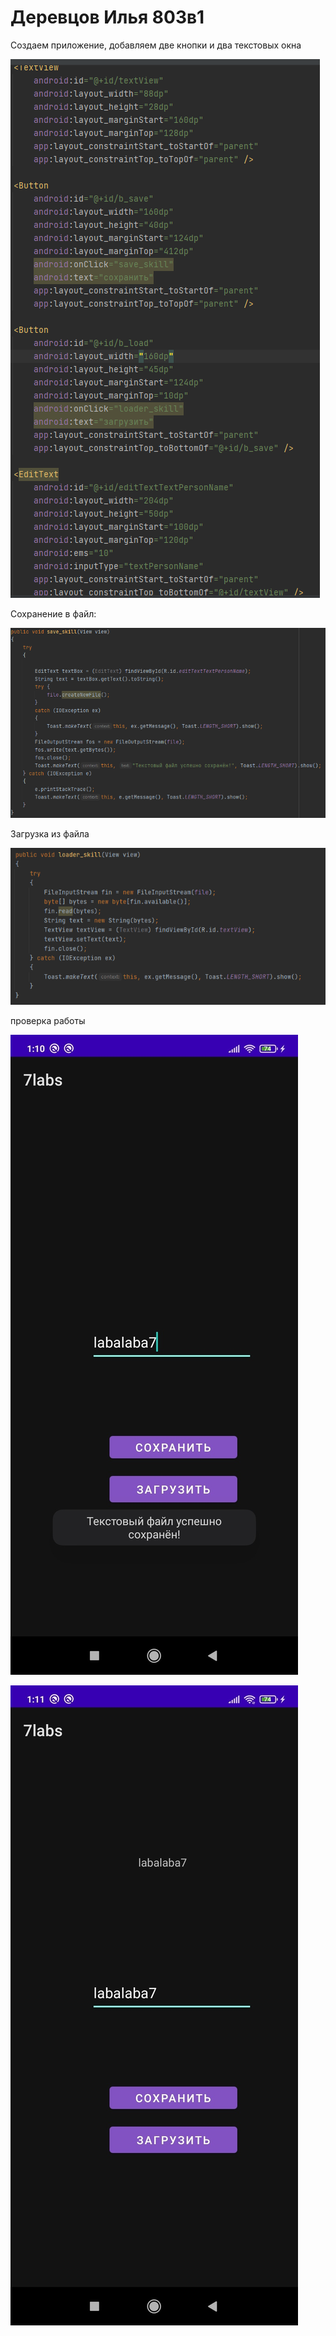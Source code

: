 # Деревцов Илья 803в1

Создаем приложение, добавляем две кнопки и два текстовых окна

<img src="1.PNG"></img>
        
Сохранение в файл:

<img src="2.PNG"></img>  

Загрузка из файла

<img src="3.PNG"></img>  
    
проверка работы

<img src="5.jpg"></img>  

<img src="4.jpg"></img>  
